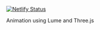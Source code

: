[![Netlify Status](https://api.netlify.com/api/v1/badges/e1199a6b-22d6-4efe-96d0-a4b995cc8896/deploy-status)](https://app.netlify.com/sites/lost-in-spaces/deploys)

Animation using Lume and Three.js

